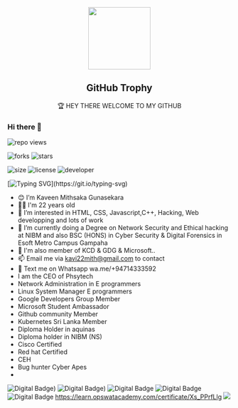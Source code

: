 <p align="center">
  <img width="140" src="https://user-images.githubusercontent.com/6661165/91657958-61b4fd00-eb00-11ea-9def-dc7ef5367e34.png" />
  <h2 align="center">GitHub Trophy</h2>
  <p align="center">🏆 HEY THERE WELCOME TO MY GITHUB</p>
</p>

### Hi there 👋

  ![repo views](https://hits.seeyoufarm.com/api/count/incr/badge.svg?url=https%3A%2F%2Fgithub.com%2FKaveens-Lobby%2FKaveens-Lobby&count_bg=%2379C83D&title_bg=%23555555&icon=gitpod.svg&icon_color=%23E7E7E7&title=Views&edge_flat=false)


![forks](https://img.shields.io/github/forks/Kaveens-Lobby/Kaveens-Lobby?label=Forks&style=social)
![stars](https://img.shields.io/github/stars/Kaveens-Lobby/Kaveens-Lobby?style=social)

![size](https://img.shields.io/github/repo-size/Kaveens-Lobby/Kaveens-Lobby?color=purple&label=Repo%20Size&style=plastic)
![license](https://img.shields.io/github/license/Kaveens-Lobby/X-UI-English-?color=purple&label=License&style=plastic)
![developer](https://img.shields.io/static/v1?label=Author&message=Kaveens%20Lobby&color=purple&style=plastic)



[![Typing SVG](https://readme-typing-svg.demolab.com?font=Young+Serif&pause=1000&color=8FF700&center=true&vCenter=true&random=false&width=435&lines=Hey+I'm+Kaveen+Mithsaka;Don't+Forget+To+Follow+Me...)](https://git.io/typing-svg)



- 😊 I’m Kaveen Mithsaka Gunasekara
- 👦🏻 I'm 22 years old
- 👀 I’m interested in HTML, CSS, Javascript,C++, Hacking, Web developping and lots of work
- 🌱 I’m currently doing a Degree on Network Security and Ethical hacking at NIBM and also BSC (HONS) in Cyber Security & Digital Forensics in Esoft Metro Campus Gampaha
- 🕺 I'm  also member of KCD & GDG & Microsoft..
- 📫 Email me via kavi22mith@gmail.com to contact
- 💬 Text me on Whatsapp wa.me/+94714333592
- I am the CEO of Phsytech
- Network Administration in E programmers
- Linux System Manager E programmers
- Google Developers Group Member
- Microsoft Student Ambassador
- Github community Member
- Kubernetes Sri Lanka Member
- Diploma Holder in aquinas
- Diploma holder in NIBM (NS)
- Cisco Certified
- Red hat Certified
- CEH
- Bug hunter Cyber Apes
- 
![Digital Badge](https://images.credly.com/size/340x340/images/ba34cb1c-4344-43f5-9685-55e2e901c0f0/Data_Analysis_using_Python.png))
![Digital Badge](https://images.credly.com/size/340x340/images/c3041175-4d80-4950-93d8-ddcab73369ee/image.png))
![Digital Badge](![image](https://images.credly.com/images/683783d8-eaac-4c37-a14d-11bd8a36321d/ccna_600.png))
![Digital Badge](![image](https://github.com/user-attachments/assets/aaa162ab-761a-468c-99d9-3396a215de39))
![Digital Badge](![image](https://github.com/user-attachments/assets/a5f0da95-4162-4d0b-b9ec-ecf9c0e4642c))
https://learn.opswatacademy.com/certificate/Xs_PPrfLlg
![](https://github-trophies.vercel.app/?Kaveens-Lobby=Kaveens-Lobby)
